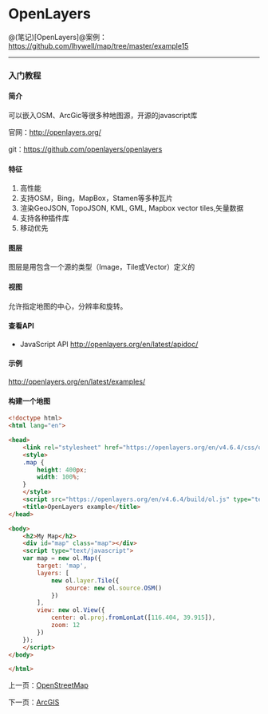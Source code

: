 OpenLayers
====================

@(笔记)[OpenLayers]@案例：https://github.com/lhywell/map/tree/master/example15

-------------------

### 入门教程

#### 简介
可以嵌入OSM、ArcGic等很多种地图源，开源的javascript库

官网：http://openlayers.org/

git：https://github.com/openlayers/openlayers

#### 特征
1. 高性能
2. 支持OSM，Bing，MapBox，Stamen等多种瓦片
3. 渲染GeoJSON, TopoJSON, KML, GML, Mapbox vector tiles,矢量数据
3. 支持各种插件库
4. 移动优先


#### 图层
图层是用包含一个源的类型（Image，Tile或Vector）定义的

#### 视图
允许指定地图的中心，分辨率和旋转。

#### 查看API
- JavaScript API
http://openlayers.org/en/latest/apidoc/


#### 示例
http://openlayers.org/en/latest/examples/

#### 构建一个地图

```html
<!doctype html>
<html lang="en">

<head>
    <link rel="stylesheet" href="https://openlayers.org/en/v4.6.4/css/ol.css" type="text/css">
    <style>
    .map {
        height: 400px;
        width: 100%;
    }
    </style>
    <script src="https://openlayers.org/en/v4.6.4/build/ol.js" type="text/javascript"></script>
    <title>OpenLayers example</title>
</head>

<body>
    <h2>My Map</h2>
    <div id="map" class="map"></div>
    <script type="text/javascript">
    var map = new ol.Map({
        target: 'map',
        layers: [
            new ol.layer.Tile({
                source: new ol.source.OSM()
            })
        ],
        view: new ol.View({
            center: ol.proj.fromLonLat([116.404, 39.915]),
            zoom: 12
        })
    });
    </script>
</body>

</html>
```
上一页：[OpenStreetMap](https://github.com/lhywell/map/blob/master/2.5README.md)

下一页：[ArcGIS](https://github.com/lhywell/map/blob/master/2.7README.md)